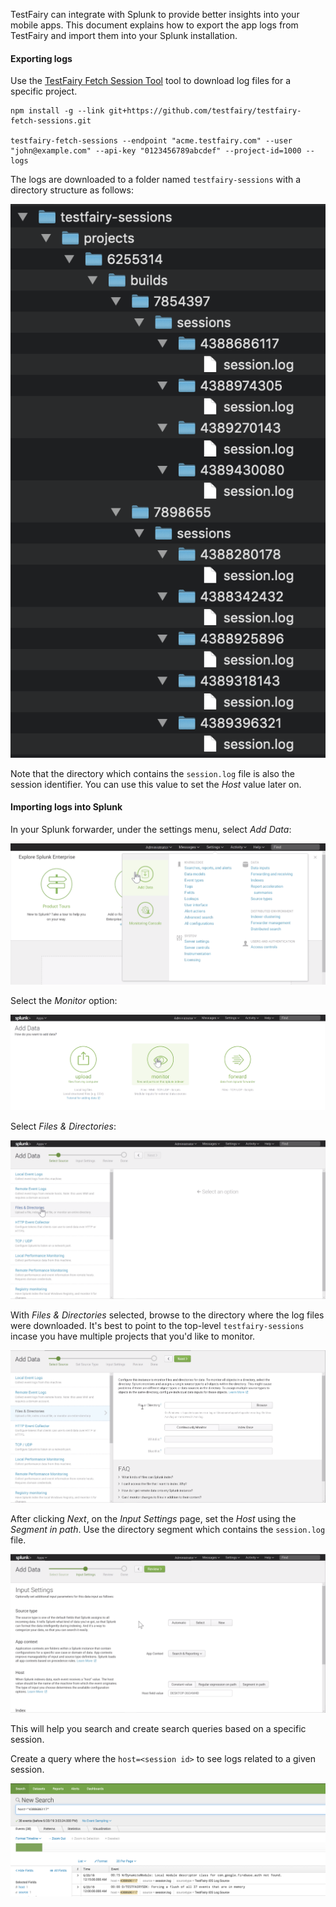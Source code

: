 TestFairy can integrate with Splunk to provide better insights into your mobile apps. This document explains how to export the app logs from TestFairy and import them into your Splunk installation.

#### Exporting logs

Use the [TestFairy Fetch Session Tool](https://github.com/testfairy/testfairy-fetch-sessions) tool to download log files for a specific project.

```
npm install -g --link git+https://github.com/testfairy/testfairy-fetch-sessions.git

testfairy-fetch-sessions --endpoint "acme.testfairy.com" --user "john@example.com" --api-key "0123456789abcdef" --project-id=1000 --logs
```

The logs are downloaded to a folder named `testfairy-sessions` with a directory structure as follows:

![Alt](/img/integrations/splunk/splunk-1.png)

Note that the directory which contains the `session.log` file is also the session identifier. You can use this value to set the _Host_ value later on.

#### Importing logs into Splunk

In your Splunk forwarder, under the settings menu, select _Add Data_:

![Alt](/img/integrations/splunk/splunk-2.png)

Select the _Monitor_ option:

![Alt](/img/integrations/splunk/splunk-3.png)

Select _Files & Directories_:

![Alt](/img/integrations/splunk/splunk-4.png)

With _Files & Directories_ selected, browse to the directory where the log files were downloaded. It's best to point to the top-level `testfairy-sessions` incase you have multiple projects that you'd like to monitor.

![Alt](/img/integrations/splunk/splunk-5.png)

After clicking _Next_, on the _Input Settings_ page, set the _Host_ using the _Segment in path_. Use the directory segment which contains the `session.log` file.

![Alt](/img/integrations/splunk/splunk-6.png)

This will help you search and create search queries based on a specific session.

Create a query where the `host=<session id>` to see logs related to a given session.

![Alt](/img/integrations/splunk/splunk-7.png)
